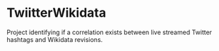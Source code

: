 # TwiitterWikidata
Project identifying if a correlation exists between live streamed Twitter hashtags and Wikidata revisions.
